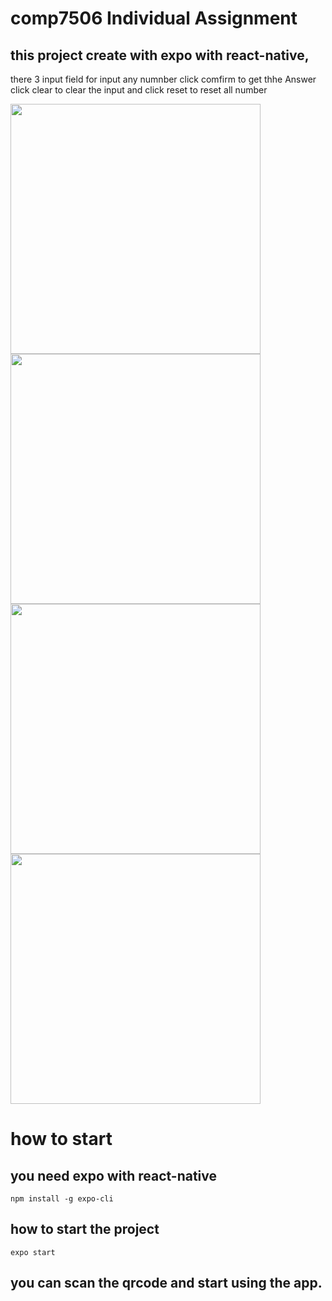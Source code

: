# comp7506 Individual Assignment

## this project create with expo with react-native,

there 3 input field for input any numnber
click comfirm to get thhe Answer
click clear to clear the input and 
click reset to reset all number

<img src="./img/1.PNG" width="400">

<img src="./img/2.PNG" width="400">

<img src="./img/3.PNG" width="400">

<img src="./img/4.PNG" width="400">

# how to start 
## you need expo with react-native
```
npm install -g expo-cli

```
## how to start the project
```
expo start
```
## you can scan the qrcode and start using the app.